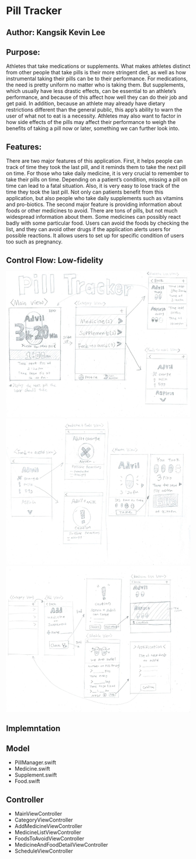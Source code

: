 # Pill Tracker

## Author: Kangsik Kevin Lee

## Purpose:
Athletes that take medications or supplements. What makes athletes distinct from other people that take pills is their more stringent diet, as well as how instrumental taking their pills can be to their performance. For medications, the need is pretty uniform no matter who is taking them. But supplements, which usually have less drastic effects, can be essential to an athlete’s performance, and because of this affect how well they can do their job and get paid. In addition, because an athlete may already have dietary restrictions different than the general public, this app’s ability to warn the user of what not to eat is a necessity. Athletes may also want to factor in how side effects of the pills may affect their performance to weigh the benefits of taking a pill now or later, something we can further look into.

## Features:
There are two major features of this application. First, it helps people can track of time they took the last pill, and it reminds them to take the next pill on time. For those who take daily medicine, it is very crucial to remember to take their pills on time. Depending on a patient’s condition, missing a pill on time can lead to a fatal situation. Also, it is very easy to lose track of the time they took the last pill. Not only can patients benefit from this application, but also people who take daily supplements such as vitamins and pro-biotics.
The second major feature is providing information about foods or other medicines to avoid. There are tons of pills, but not much widespread information about them. Some medicines can possibly react badly with some particular food. Users can avoid the foods by checking the list, and they can avoid other drugs if the application alerts users for possible reactions. It allows users to set up for specific condition of users too such as pregnancy.

## Control Flow: Low-fidelity
<img src="images/pill_tracker_wireframe-page-001.jpg" height="400" alt="Screenshot"/>
<img src="images/pill_tracker_wireframe-page-002.jpg" height="400" alt="Screenshot"/>
<img src="images/pill_tracker_wireframe-page-003.jpg" height="400" alt="Screenshot"/>

## Implemntation

## Model
 - PillManager.swift
 - Medicine.swift
 - Supplement.swift
 - Food.swift

## Controller
 - MainViewController
 - CategoryViewController
 - AddMedicineViewController
 - MedicineListViewController
 - FoodsToAvoidViewController
 - MedicineAndFoodDetailViewController
 - ScheduleViewController
